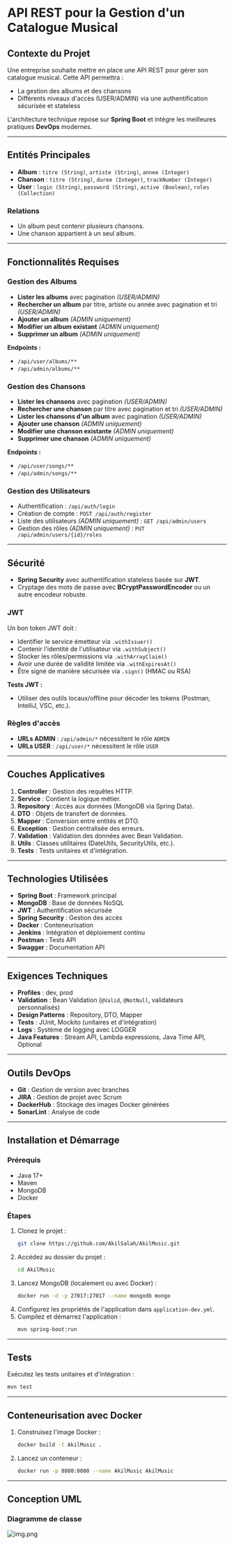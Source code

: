 # API REST pour la Gestion d'un Catalogue Musical

## Contexte du Projet
Une entreprise souhaite mettre en place une API REST pour gérer son catalogue musical. Cette API permettra :
- La gestion des albums et des chansons
- Différents niveaux d'accès (USER/ADMIN) via une authentification sécurisée et stateless

L'architecture technique repose sur **Spring Boot** et intègre les meilleures pratiques **DevOps** modernes.

---

## Entités Principales
- **Album** : `titre (String)`, `artiste (String)`, `annee (Integer)`
- **Chanson** : `titre (String)`, `duree (Integer)`, `trackNumber (Integer)`
- **User** : `login (String)`, `password (String)`, `active (Boolean)`, `roles (Collection)`

### Relations
- Un album peut contenir plusieurs chansons.
- Une chanson appartient à un seul album.

---

## Fonctionnalités Requises

### Gestion des Albums
- **Lister les albums** avec pagination *(USER/ADMIN)*
- **Rechercher un album** par titre, artiste ou année avec pagination et tri *(USER/ADMIN)*
- **Ajouter un album** *(ADMIN uniquement)*
- **Modifier un album existant** *(ADMIN uniquement)*
- **Supprimer un album** *(ADMIN uniquement)*

**Endpoints :**
- `/api/user/albums/**`
- `/api/admin/albums/**`

### Gestion des Chansons
- **Lister les chansons** avec pagination *(USER/ADMIN)*
- **Rechercher une chanson** par titre avec pagination et tri *(USER/ADMIN)*
- **Lister les chansons d'un album** avec pagination *(USER/ADMIN)*
- **Ajouter une chanson** *(ADMIN uniquement)*
- **Modifier une chanson existante** *(ADMIN uniquement)*
- **Supprimer une chanson** *(ADMIN uniquement)*

**Endpoints :**
- `/api/user/songs/**`
- `/api/admin/songs/**`

### Gestion des Utilisateurs
- Authentification : `/api/auth/login`
- Création de compte : `POST /api/auth/register`
- Liste des utilisateurs *(ADMIN uniquement)* : `GET /api/admin/users`
- Gestion des rôles *(ADMIN uniquement)* : `PUT /api/admin/users/{id}/roles`

---

## Sécurité
- **Spring Security** avec authentification stateless basée sur **JWT**.
- Cryptage des mots de passe avec **BCryptPasswordEncoder** ou un autre encodeur robuste.

### JWT
Un bon token JWT doit :
- Identifier le service émetteur via `.withIssuer()`
- Contenir l'identité de l'utilisateur via `.withSubject()`
- Stocker les rôles/permissions via `.withArrayClaim()`
- Avoir une durée de validité limitée via `.withExpiresAt()`
- Être signé de manière sécurisée via `.sign()` (HMAC ou RSA)

**Tests JWT :**
- Utiliser des outils locaux/offline pour décoder les tokens (Postman, IntelliJ, VSC, etc.).

### Règles d'accès
- **URLs ADMIN** : `/api/admin/*` nécessitent le rôle `ADMIN`
- **URLs USER** : `/api/user/*` nécessitent le rôle `USER`

---

## Couches Applicatives
1. **Controller** : Gestion des requêtes HTTP.
2. **Service** : Contient la logique métier.
3. **Repository** : Accès aux données (MongoDB via Spring Data).
4. **DTO** : Objets de transfert de données.
5. **Mapper** : Conversion entre entités et DTO.
6. **Exception** : Gestion centralisée des erreurs.
7. **Validation** : Validation des données avec Bean Validation.
8. **Utils** : Classes utilitaires (DateUtils, SecurityUtils, etc.).
9. **Tests** : Tests unitaires et d'intégration.

---

## Technologies Utilisées
- **Spring Boot** : Framework principal
- **MongoDB** : Base de données NoSQL
- **JWT** : Authentification sécurisée
- **Spring Security** : Gestion des accès
- **Docker** : Conteneurisation
- **Jenkins** : Intégration et déploiement continu
- **Postman** : Tests API
- **Swagger** : Documentation API

---

## Exigences Techniques
- **Profiles** : dev, prod
- **Validation** : Bean Validation (`@Valid`, `@NotNull`, validateurs personnalisés)
- **Design Patterns** : Repository, DTO, Mapper
- **Tests** : JUnit, Mockito (unitaires et d'intégration)
- **Logs** : Système de logging avec LOGGER
- **Java Features** : Stream API, Lambda expressions, Java Time API, Optional

---

## Outils DevOps
- **Git** : Gestion de version avec branches
- **JIRA** : Gestion de projet avec Scrum
- **DockerHub** : Stockage des images Docker générées
- **SonarLint** : Analyse de code

---

## Installation et Démarrage
### Prérequis
- Java 17+
- Maven
- MongoDB
- Docker

### Étapes
1. Clonez le projet :
   ```bash
   git clone https://github.com/AkilSalah/AkilMusic.git
   ```
2. Accédez au dossier du projet :
   ```bash
   cd AkilMusic
   ```
3. Lancez MongoDB (localement ou avec Docker) :
   ```bash
   docker run -d -p 27017:27017 --name mongodb mongo
   ```
4. Configurez les propriétés de l'application dans `application-dev.yml`.
5. Compilez et démarrez l'application :
   ```bash
   mvn spring-boot:run
   ```
---

## Tests
Exécutez les tests unitaires et d'intégration :
```bash
mvn test
```

---

## Conteneurisation avec Docker
1. Construisez l'image Docker :
   ```bash
   docker build -t AkilMusic .
   ```
2. Lancez un conteneur :
   ```bash
   docker run -p 8080:8080 --name AkilMusic AkilMusic
   ```

---
## Conception UML
### Diagramme de classe
![img.png](Conception/img.png)



